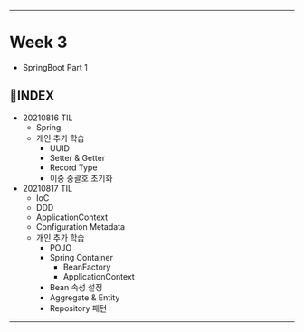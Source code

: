 ___
# Week 3
- SpringBoot Part 1

## 📌INDEX
- 20210816 TIL
  - Spring
  - 개인 추가 학습
    - UUID
    - Setter & Getter
    - Record Type
    - 이중 중괄호 초기화
- 20210817 TIL
  - IoC
  - DDD
  - ApplicationContext
  - Configuration Metadata
  - 개인 추가 학습
    - POJO
    - Spring Container
      - BeanFactory
      - ApplicationContext
    - Bean 속성 설정
    - Aggregate & Entity
    - Repository 패턴
___